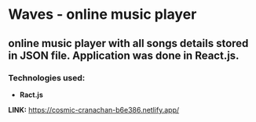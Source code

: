 # Waves - online music player

## online music player with all songs details stored in JSON file. Application was done in React.js.

### Technologies used:

- **Ract.js**

**LINK:** https://cosmic-cranachan-b6e386.netlify.app/
